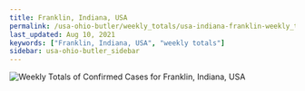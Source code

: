 ```yaml
---
title: Franklin, Indiana, USA
permalink: /usa-ohio-butler/weekly_totals/usa-indiana-franklin-weekly_totals.html
last_updated: Aug 10, 2021
keywords: ["Franklin, Indiana, USA", "weekly totals"]
sidebar: usa-ohio-butler_sidebar
---
```


![Weekly Totals of Confirmed Cases for Franklin, Indiana, USA](/covid_tracker/images/graphs/usa-indiana-franklin-weekly_totals_graph.png)
